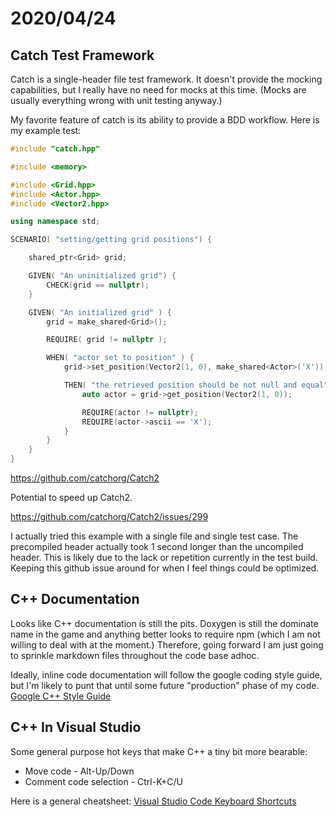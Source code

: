 # 2020/04/24

## Catch Test Framework

Catch is a single-header file test framework. It doesn't provide the mocking capabilities, but I really have no need for mocks at this time. (Mocks are usually everything wrong with unit testing anyway.)

My favorite feature of catch is its ability to provide a BDD workflow. Here is my example test:

```c++
#include "catch.hpp"

#include <memory>

#include <Grid.hpp>
#include <Actor.hpp>
#include <Vector2.hpp>

using namespace std;

SCENARIO( "setting/getting grid positions") {

    shared_ptr<Grid> grid;

    GIVEN( "An uninitialized grid") {
        CHECK(grid == nullptr);
    }

    GIVEN( "An initialized grid" ) {
        grid = make_shared<Grid>();

        REQUIRE( grid != nullptr );

        WHEN( "actor set to position" ) {
            grid->set_position(Vector2(1, 0), make_shared<Actor>('X'));

            THEN( "the retrieved position should be not null and equal" ) {
                auto actor = grid->get_position(Vector2(1, 0));

                REQUIRE(actor != nullptr);
                REQUIRE(actor->ascii == 'X');
            }
        }
    }
}
```



https://github.com/catchorg/Catch2

Potential to speed up Catch2.

https://github.com/catchorg/Catch2/issues/299

I actually tried this example with a single file and single test case. The precompiled header actually took 1 second longer than the uncompiled header. This is likely due to the lack or repetition currently in the test build. Keeping this github issue around for when I feel things could be optimized.



## C++ Documentation

Looks like C++ documentation is still the pits. Doxygen is still the dominate name in the game and anything better looks to require npm (which I am not willing to deal with at the moment.) Therefore, going forward I am just going to sprinkle markdown files throughout the code base adhoc.

Ideally, inline code documentation will follow the google coding style guide, but I'm likely to punt that until some future "production" phase of my code. [Google C++ Style Guide](https://google.github.io/styleguide/cppguide.html)

## C++ In Visual Studio

Some general purpose hot keys that make C++ a tiny bit more bearable:

* Move code - Alt-Up/Down
* Comment code selection - Ctrl-K+C/U

Here is a general cheatsheet: [Visual Studio Code Keyboard Shortcuts](https://code.visualstudio.com/shortcuts/keyboard-shortcuts-windows.pdf)